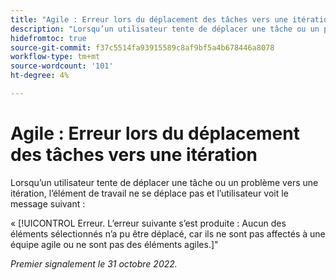 ```yaml
---
title: "Agile : Erreur lors du déplacement des tâches vers une itération"
description: "Lorsqu’un utilisateur tente de déplacer une tâche ou un problème vers une itération, l’élément de travail ne se déplace pas et l’utilisateur voit un message d’erreur."
hidefromtoc: true
source-git-commit: f37c5514fa93915589c8af9bf5a4b678446a8078
workflow-type: tm+mt
source-wordcount: '101'
ht-degree: 4%

---
```



# Agile : Erreur lors du déplacement des tâches vers une itération

Lorsqu’un utilisateur tente de déplacer une tâche ou un problème vers une itération, l’élément de travail ne se déplace pas et l’utilisateur voit le message suivant :

« [!UICONTROL Erreur. L’erreur suivante s’est produite : Aucun des éléments sélectionnés n’a pu être déplacé, car ils ne sont pas affectés à une équipe agile ou ne sont pas des éléments agiles.]&quot;

_Premier signalement le 31 octobre 2022._

